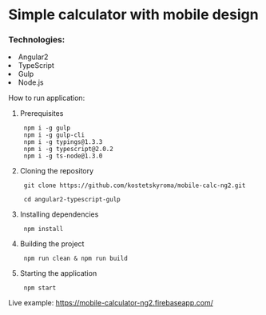 <h1>Simple calculator with mobile design</h1>
<h3>Technologies:</h3>
<li>Angular2</li>
<li>TypeScript</li>
<li>Gulp</li>
<li>Node.js</li>



How to run application:

1. Prerequisites

        npm i -g gulp
        npm i -g gulp-cli
        npm i -g typings@1.3.3
        npm i -g typescript@2.0.2
        npm i -g ts-node@1.3.0

2. Cloning the repository
      
        git clone https://github.com/kostetskyroma/mobile-calc-ng2.git
    
        cd angular2-typescript-gulp

3. Installing dependencies
    
        npm install

4. Building the project

        npm run clean & npm run build

5. Starting the application

        npm start

Live example: https://mobile-calculator-ng2.firebaseapp.com/
